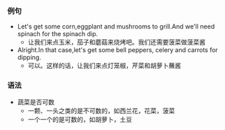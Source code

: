 ### 例句

- Let's get some corn,eggplant and mushrooms to grill.And we'll need spinach for the spinach dip.
  - 让我们来点玉米，茄子和蘑菇来烧烤吧。我们还需要菠菜做菠菜酱
- Alright.In that case,let's get some bell peppers, celery and carrots for dipping.
  - 可以。这样的话，让我们来点灯笼椒，芹菜和胡萝卜蘸酱

### 语法

- 蔬菜是否可数
  - 一颗、一头之类的是不可数的，如西兰花，花菜，菠菜
  - 一个一个的是可数的，如胡萝卜，土豆